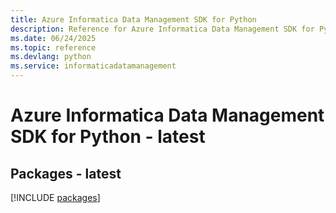 ```yaml
---
title: Azure Informatica Data Management SDK for Python
description: Reference for Azure Informatica Data Management SDK for Python
ms.date: 06/24/2025
ms.topic: reference
ms.devlang: python
ms.service: informaticadatamanagement
---
```

# Azure Informatica Data Management SDK for Python - latest
## Packages - latest
[!INCLUDE [packages](informatica-data-management-index.md)]